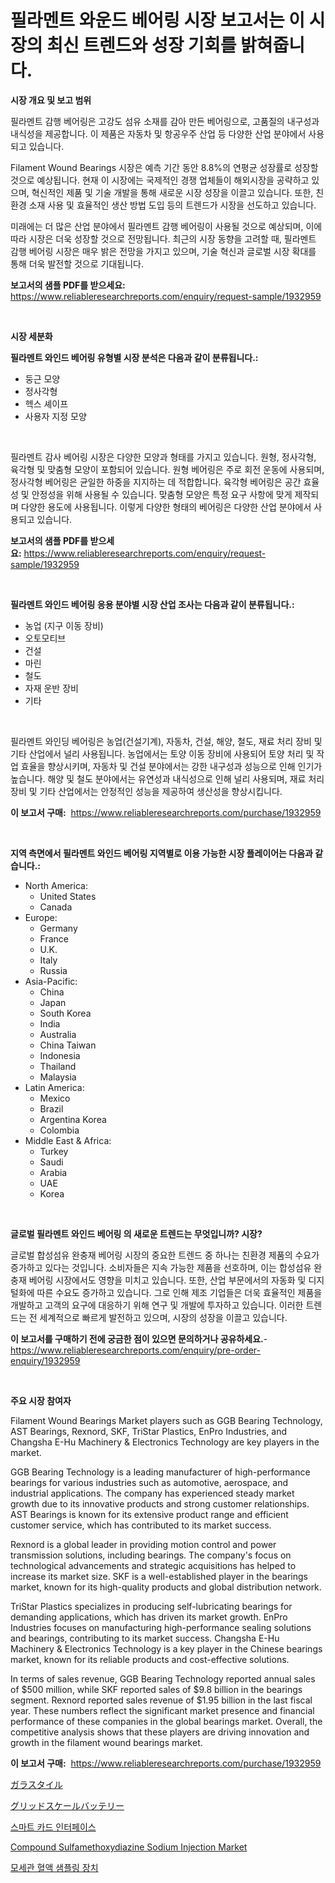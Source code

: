<p><h1>필라멘트 와운드 베어링 시장 보고서는 이 시장의 최신 트렌드와 성장 기회를 밝혀줍니다.</h1></p><p><strong>시장 개요 및 보고 범위</strong></p>
<p><p>필라멘트 감행 베어링은 고강도 섬유 소재를 감아 만든 베어링으로, 고품질의 내구성과 내식성을 제공합니다. 이 제품은 자동차 및 항공우주 산업 등 다양한 산업 분야에서 사용되고 있습니다. </p><p>Filament Wound Bearings 시장은 예측 기간 동안 8.8%의 연평균 성장률로 성장할 것으로 예상됩니다. 현재 이 시장에는 국제적인 경쟁 업체들이 해외시장을 공략하고 있으며, 혁신적인 제품 및 기술 개발을 통해 새로운 시장 성장을 이끌고 있습니다. 또한, 친환경 소재 사용 및 효율적인 생산 방법 도입 등의 트렌드가 시장을 선도하고 있습니다.</p><p>미래에는 더 많은 산업 분야에서 필라멘트 감행 베어링이 사용될 것으로 예상되며, 이에 따라 시장은 더욱 성장할 것으로 전망됩니다. 최근의 시장 동향을 고려할 때, 필라멘트 감행 베어링 시장은 매우 밝은 전망을 가지고 있으며, 기술 혁신과 글로벌 시장 확대를 통해 더욱 발전할 것으로 기대됩니다.</p></p>
<p><strong>보고서의 샘플 PDF를 받으세요:</strong> <a href="https://www.reliableresearchreports.com/enquiry/request-sample/1932959">https://www.reliableresearchreports.com/enquiry/request-sample/1932959</a></p>
<p>&nbsp;</p>
<p><strong>시장 세분화</strong></p>
<p><strong>필라멘트 와인드 베어링 유형별 시장 분석은 다음과 같이 분류됩니다.:</strong></p>
<p><ul><li>둥근 모양</li><li>정사각형</li><li>헥스 셰이프</li><li>사용자 지정 모양</li></ul></p>
<p>&nbsp;</p>
<p><p>필라멘트 감사 베어링 시장은 다양한 모양과 형태를 가지고 있습니다. 원형, 정사각형, 육각형 및 맞춤형 모양이 포함되어 있습니다. 원형 베어링은 주로 회전 운동에 사용되며, 정사각형 베어링은 균일한 하중을 지지하는 데 적합합니다. 육각형 베어링은 공간 효율성 및 안정성을 위해 사용될 수 있습니다. 맞춤형 모양은 특정 요구 사항에 맞게 제작되며 다양한 용도에 사용됩니다. 이렇게 다양한 형태의 베어링은 다양한 산업 분야에서 사용되고 있습니다.</p></p>
<p><strong>보고서의 샘플 PDF를 받으세요:</strong>&nbsp;<a href="https://www.reliableresearchreports.com/enquiry/request-sample/1932959">https://www.reliableresearchreports.com/enquiry/request-sample/1932959</a></p>
<p>&nbsp;</p>
<p><strong> 필라멘트 와인드 베어링 응용 분야별 시장 산업 조사는 다음과 같이 분류됩니다.:</strong></p>
<p><ul><li>농업 (지구 이동 장비)</li><li>오토모티브</li><li>건설</li><li>마린</li><li>철도</li><li>자재 운반 장비</li><li>기타</li></ul></p>
<p>&nbsp;</p>
<p><p>필라멘트 와인딩 베어링은 농업(건설기계), 자동차, 건설, 해양, 철도, 재료 처리 장비 및 기타 산업에서 널리 사용됩니다. 농업에서는 토양 이동 장비에 사용되어 토양 처리 및 작업 효율을 향상시키며, 자동차 및 건설 분야에서는 강한 내구성과 성능으로 인해 인기가 높습니다. 해양 및 철도 분야에서는 유연성과 내식성으로 인해 널리 사용되며, 재료 처리 장비 및 기타 산업에서는 안정적인 성능을 제공하여 생산성을 향상시킵니다.</p></p>
<p><strong>이 보고서 구매:</strong>&nbsp; <a href="https://www.reliableresearchreports.com/purchase/1932959">https://www.reliableresearchreports.com/purchase/1932959</a></p>
<p>&nbsp;</p>
<p><strong>지역 측면에서 필라멘트 와인드 베어링 지역별로 이용 가능한 시장 플레이어는 다음과 같습니다.:</strong></p>
<p><ul>
    <li>
        North America:
        <ul>
            <li>United States</li>
            <li>Canada</li>
        </ul>
    </li>
    <li>
        Europe:
        <ul>
            <li>Germany</li>
            <li>France</li>
            <li>U.K.</li>
            <li>Italy</li>
            <li>Russia</li>
        </ul>
    </li>
    <li>
        Asia-Pacific:
        <ul>
            <li>China</li>
            <li>Japan</li>
            <li>South Korea</li>
            <li>India</li>
            <li>Australia</li>
            <li>China Taiwan</li>
            <li>Indonesia</li>
            <li>Thailand</li>
            <li>Malaysia</li>
        </ul>
    </li>
    <li>
        Latin America:
        <ul>
            <li>Mexico</li>
            <li>Brazil</li>
            <li>Argentina Korea</li>
            <li>Colombia</li>
        </ul>
    </li>
    <li>
        Middle East & Africa:
        <ul>
            <li>Turkey</li>
            <li>Saudi</li>
            <li>Arabia</li>
            <li>UAE</li>
            <li>Korea</li>
        </ul>
    </li>
    </ul></p>
<p>&nbsp;</p>
<p><strong>글로벌 필라멘트 와인드 베어링 의 새로운 트렌드는 무엇입니까? 시장?</strong></p>
<p><p>글로벌 합성섬유 완충재 베어링 시장의 중요한 트렌드 중 하나는 친환경 제품의 수요가 증가하고 있다는 것입니다. 소비자들은 지속 가능한 제품을 선호하며, 이는 합성섬유 완충재 베어링 시장에서도 영향을 미치고 있습니다. 또한, 산업 부문에서의 자동화 및 디지털화에 따른 수요도 증가하고 있습니다. 그로 인해 제조 기업들은 더욱 효율적인 제품을 개발하고 고객의 요구에 대응하기 위해 연구 및 개발에 투자하고 있습니다. 이러한 트렌드는 전 세계적으로 빠르게 발전하고 있으며, 시장의 성장을 이끌고 있습니다.</p></p>
<p><strong>이 보고서를 구매하기 전에 궁금한 점이 있으면 문의하거나 공유하세요.</strong>- <a href="https://www.reliableresearchreports.com/enquiry/pre-order-enquiry/1932959">https://www.reliableresearchreports.com/enquiry/pre-order-enquiry/1932959</a></p>
<p>&nbsp;</p>
<p><strong>주요 시장 참여자</strong></p>
<p><p>Filament Wound Bearings Market players such as GGB Bearing Technology, AST Bearings, Rexnord, SKF, TriStar Plastics, EnPro Industries, and Changsha E-Hu Machinery & Electronics Technology are key players in the market. </p><p>GGB Bearing Technology is a leading manufacturer of high-performance bearings for various industries such as automotive, aerospace, and industrial applications. The company has experienced steady market growth due to its innovative products and strong customer relationships. AST Bearings is known for its extensive product range and efficient customer service, which has contributed to its market success.</p><p>Rexnord is a global leader in providing motion control and power transmission solutions, including bearings. The company's focus on technological advancements and strategic acquisitions has helped to increase its market size. SKF is a well-established player in the bearings market, known for its high-quality products and global distribution network.</p><p>TriStar Plastics specializes in producing self-lubricating bearings for demanding applications, which has driven its market growth. EnPro Industries focuses on manufacturing high-performance sealing solutions and bearings, contributing to its market success. Changsha E-Hu Machinery & Electronics Technology is a key player in the Chinese bearings market, known for its reliable products and cost-effective solutions.</p><p>In terms of sales revenue, GGB Bearing Technology reported annual sales of $500 million, while SKF reported sales of $9.8 billion in the bearings segment. Rexnord reported sales revenue of $1.95 billion in the last fiscal year. These numbers reflect the significant market presence and financial performance of these companies in the global bearings market. Overall, the competitive analysis shows that these players are driving innovation and growth in the filament wound bearings market.</p></p>
<p><strong>이 보고서 구매:</strong>&nbsp;&nbsp;<a href="https://www.reliableresearchreports.com/purchase/1932959">https://www.reliableresearchreports.com/purchase/1932959</a></p>
<p><p><a href="https://github.com/one-cool-chick/Market-Research-Report-List-1/blob/main/35968368791.md">ガラスタイル</a></p><p><a href="https://github.com/avbqbctihcbe2/Market-Research-Report-List-1/blob/main/73500248792.md">グリッドスケールバッテリー</a></p><p><a href="https://github.com/sougarounis/Market-Research-Report-List-3/blob/main/56889768107.md">스마트 카드 인터페이스</a></p><p><a href="https://issuu.com/reportprime-2/docs/compound-sulfamethoxydiazine-sodium-injection-mark">Compound Sulfamethoxydiazine Sodium Injection Market</a></p><p><a href="https://github.com/vs2869dizt0/Market-Research-Report-List-1/blob/main/63208528108.md">모세관 혈액 샘플링 장치</a></p></p>

